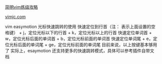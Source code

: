 [简明vim练级攻略](https://coolshell.cn/articles/5426.html)

[vimjc.com](https://vimjc.com/)


vim easymotion 光标快速跳转的使用
快速定位到行首（注：<leader> 表示上面设置的空格键）
<leader> + <leader> j，定位光标以下的行首
<leader> + <leader> k，定位光标以上的行首
快速定位单词首
<leader> + <leader> w，定位光标后面的单词首
<leader> + <leader> b，定位光标前面的单词首
快速定位单词尾
<leader> + <leader> e，定位光标后面的单词尾
<leader> + <leader> ge，定位光标前面的单词尾
目前来说，以上按键基本够用了
实际上，esaymotion 还支持更多的快速跳转模式，具体可以参考插件自带文档